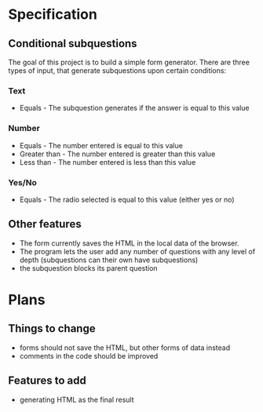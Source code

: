 # Specification
## Conditional subquestions
The goal of this project is to build a simple form generator. 
There are three types of input, that generate subquestions upon certain conditions:
### Text
* Equals - The subquestion generates if the answer is equal to this value
### Number
* Equals - The number entered is equal to this value
* Greater than - The number entered is greater than this value
* Less than - The number entered is less than this value   
### Yes/No
* Equals - The radio selected is equal to this value (either yes or no)
## Other features
* The form currently saves the HTML in the local data of the browser.
* The program lets the user add any number of questions with any level of depth (subquestions can their own have subquestions)
* the subquestion blocks its parent question 
# Plans
## Things to change
* forms should not save the HTML, but other forms of data instead
* comments in the code should be improved
## Features to add
* generating HTML as the final result
